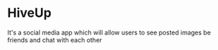 # HiveUp
It's a social media app which will allow users to see posted images be friends and chat with each other
